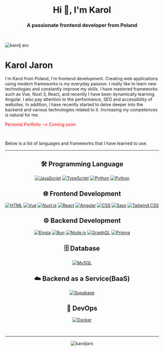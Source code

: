 <h1 align="center">Hi 👋, I'm Karol</h1>
<h3 align="center">A passionate frontend developer from Poland</h3>

<br/>
<p align="left"> <img src="https://komarev.com/ghpvc/?username=karoljaro&label=Profile%20views&color=0e75b6&style=flat" alt="karolj aro" /> </p>

# Karol Jaron
I'm Karol from Poland, I'm frontend development. Creating web applications using modern frameworks is my everyday passion. I really like to learn new technologies and constantly improve my skills. I have mastered frameworks such as Vue, Nuxt 3,
React, and recently I have been dynamically learning Angular. I also pay attention to the performance, SEO and accessibility
of websites. In addition, I have recently started to delve deeper into the backend and various technologies related to it.
Increasing my competences is natural for me. <br/>

<p style="color: red">Personal Portfolio --> Coming soon</p>
<br/>
<p>Below is a list of languages ​​and frameworks that I have learned to use.</p>
<hr/>
<div align="center">
 
## 🛠 Programming Language
<a href="https://developer.mozilla.org/en-US/docs/Web/JavaScript"><img src="https://skillicons.dev/icons?i=js" alt="JavaScript" /></a>
<a href="https://www.typescriptlang.org/"><img src="https://skillicons.dev/icons?i=ts" alt="TypeScript" /></a>
<a href="https://www.python.org/"><img src="https://skillicons.dev/icons?i=py" alt="Python" /></a>
<a href="https://devdocs.io/c/"><img src="https://skillicons.dev/icons?i=c" alt="Python" /></a>
<br />
  
## 🌐 Frontend Development
<a href="https://developer.mozilla.org/en-US/docs/Web/HTML"><img src="https://skillicons.dev/icons?i=html" alt="HTML" /></a>
<a href="https://vuejs.org/"><img src="https://skillicons.dev/icons?i=vue" alt="Vue" /></a>
<a href="https://v3.nuxtjs.org/"><img src="https://skillicons.dev/icons?i=nuxtjs" alt="Nuxt.js" /></a>
<a href="https://reactjs.org/"><img src="https://skillicons.dev/icons?i=react" alt="React" /></a>
<a href="https://angular.io/"><img src="https://skillicons.dev/icons?i=angular" alt="Angular" /></a>
<a href="https://developer.mozilla.org/en-US/docs/Web/CSS"><img src="https://skillicons.dev/icons?i=css" alt="CSS" /></a>
<a href="https://sass-lang.com/"><img src="https://skillicons.dev/icons?i=sass" alt="Sass" /></a>
<a href="https://tailwindcss.com/"><img src="https://skillicons.dev/icons?i=tailwind" alt="Tailwind CSS" /></a>
<br />

## ⚙️ Backend Development
<a href="https://elysiajs.com/"><img src="https://skillicons.dev/icons?i=elysia" alt="Elysia" /></a>
<a href="https://bun.sh/"><img src="https://skillicons.dev/icons?i=bun" alt="Bun" /></a>
<a href="https://nodejs.org/"><img src="https://skillicons.dev/icons?i=nodejs" alt="Node.js" /></a>
<a href="https://graphql.org/"><img src="https://skillicons.dev/icons?i=graphql" alt="GraphQL" /></a>
<a href="https://www.prisma.io/"><img src="https://skillicons.dev/icons?i=prisma" alt="Prisma" /></a>


 ## 🗄 Database
<a href="https://www.mysql.com/"><img src="https://skillicons.dev/icons?i=mysql" alt="MySQL" /></a>
<br />

## ☁️ Backend as a Service(BaaS)
<!-- --------  SUPABASE -------- -->
<a href="https://supabase.com/"><img src="https://skillicons.dev/icons?i=supabase" alt="Supabase" /></a>

## 🚀 DevOps
<a href="https://www.docker.com/"><img src="https://skillicons.dev/icons?i=docker" alt="Docker" /></a>
</div>
<br />
<hr />
<p align="center"><img align="center" src="https://github-readme-streak-stats.herokuapp.com/?user=karoljaro&" alt="karoljaro" /></p>
